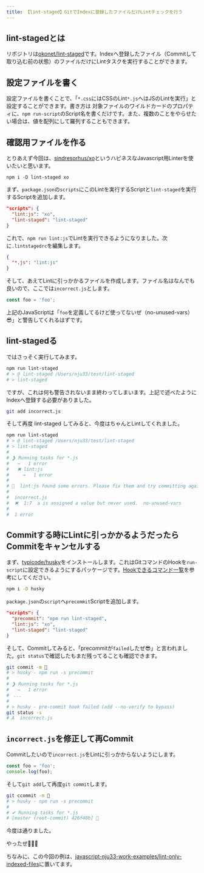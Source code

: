 ```yaml
---
title: 【lint-staged】GitでIndexに登録したファイルだけLintチェックを行う
---
```


## lint-stagedとは

リポジトリは[okonet/lint-staged](https://github.com/okonet/lint-staged)です。Indexへ登録したファイル（Commitして取り込む前の状態）のファイルだけにLintタスクを実行することができます。

<!-- break -->

## 設定ファイルを書く

設定ファイルを書くことで、「`*.css`にはCSSのLint`*.js`へはJSのLintを実行」と設定することができます。書き方は
対象ファイルのワイルドカードのプロパティに、`npm run-script`のScript名を書くだけです。また、複数のことをやらせたい場合は、値を配列にして羅列することもできます。

## 確認用ファイルを作る

とりあえず今回は、[sindresorhus/xo](https://github.com/sindresorhus/xo)というハピネスなJavascript用Linterを使いたいと思います。

```
npm i -D lint-staged xo
```

まず、`package.json`の`scripts`にこのLintを実行するScriptと`lint-staged`を実行するScriptを追加します。

```json
"scripts": {
  "lint:js": "xo",
  "lint-staged": "lint-staged"
}
```

これで、`npm run lint:js`でLintを実行できるようになりました。次に`.lintstagedrc`を編集します。

```json
{
  "*.js": "lint:js"
}
```

そして、あえてLintに引っかかるファイルを作成します。ファイル名はなんでも良いので、ここでは`incorrect.js`とします。

```js
const foo = 'foo';
```

上記のJavaScriptは「`foo`を定義してるけど使ってないぜ（no-unused-vars）😎」と警告してくれるはずです。

## lint-stagedる

ではさっそく実行してみます。

```bash
npm run lint-staged
# > @ lint-staged /Users/nju33/test/lint-staged
# > lint-staged
```

ですが、これは何も警告されないまま終わってしまいます。上記で述べたようにIndexへ登録する必要がありました。

```bash
git add incorrect.js
```

そして再度 lint-staged してみると、今度はちゃんとLintしてくれました。

```bash
npm run lint-staged
# > @ lint-staged /Users/nju33/test/lint-staged
# > lint-staged
#
# ❯ Running tasks for *.js
#   →   1 error
#   ✖ lint:js
#     →   1 error
#
# 🚫  lint:js found some errors. Please fix them and try committing again.
#
#  incorrect.js
#  ✖  1:7  a is assigned a value but never used.  no-unused-vars
#
#  1 error
```

## Commitする時にLintに引っかかるようだったらCommitをキャンセルする

まず、[typicode/husky](https://github.com/typicode/husky)をインストールします。これはGitコマンドのHookを`run-script`に設定できるようにするパッケージです。[Hookできるコマンド一覧](https://github.com/typicode/husky/blob/master/HOOKS.md#hooks)を参考にしてください。

```bash
npm i -D husky
```

`package.json`の`script`へ`precommit`Scriptを追加します。

```json
"scripts": {
  "precommit": "npm run lint-staged",
  "lint:js": "xo",
  "lint-staged": "lint-staged"
}
```

そして、Commitしてみると、「precommitが`failed`したぜ😎」と言われました。`git status`で確認したもまだ残ってることも確認できます。

```bash
git commit -m 💮
# > husky - npm run -s precommit
#
# ❯ Running tasks for *.js
#   →   1 error
#　...
#
# > husky - pre-commit hook failed (add --no-verify to bypass)
git status -s
# A  incorrect.js
```

## `incorrect.js`を修正して再Commit

Commitしたいので`incorrect.js`をLintに引っかからないようにします。

```js
const foo = 'foo';
console.log(foo);
```

そして`git add`して再度`git commit`します。

```bash
git ccommit -m 💮
# > husky - npm run -s precommit
#
# ✔ Running tasks for *.js
# [master (root-commit) 426f40b] 💮
```

今度は通りました。

<say>
やったぜ🎉🎉🎉
</say>

ちなみに、この今回の例は、[javascript-nju33-work-examples/lint-only-indexed-files](https://github.com/javascript-nju33-work-examples/lint-only-indexed-files)に置いてます。
